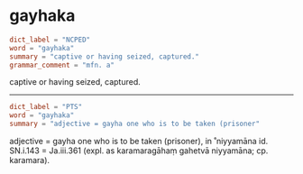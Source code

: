 # gayhaka

``` toml
dict_label = "NCPED"
word = "gayhaka"
summary = "captive or having seized, captured."
grammar_comment = "mfn. a"
```

captive or having seized, captured.

--------------------

``` toml
dict_label = "PTS"
word = "gayhaka"
summary = "adjective = gayha one who is to be taken (prisoner"
```

adjective = gayha one who is to be taken (prisoner), in ˚niyyamāna id. SN.i.143 = Ja.iii.361 (expl. as karamaragāhaṃ gahetvā niyyamāna; cp. karamara).

